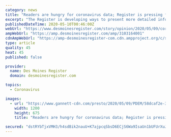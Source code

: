 ```yaml
---
category: news
title: "Readers are hungry for coronavirus data; Register is pressing for its release, devising new ways to present it"
excerpt: "The Register is developing ways to present more detailed information about COVID-19 in Iowa, including new charts showing case growth in each county."
publishedDateTime: 2020-05-10T00:46:00Z
webUrl: "https://www.desmoinesregister.com/story/opinion/2020/05/09/coronavirus-iowa-des-moines-register-pressing-more-information/3103164001/"
ampWebUrl: "https://amp.desmoinesregister.com/amp/3103164001"
cdnAmpWebUrl: "https://amp-desmoinesregister-com.cdn.ampproject.org/c/s/amp.desmoinesregister.com/amp/3103164001"
type: article
quality: 45
heat: 45
published: false

provider:
  name: Des Moines Register
  domain: desmoinesregister.com

topics:
  - Coronavirus

images:
  - url: "https://www.gannett-cdn.com/presto/2020/05/09/PDEM/58dcaf2e-3767-470f-9e48-3465d483ac0c-Cases_Map.JPG?auto=webp&crop=1013,570,x0,y32&format=pjpg&width=1200"
    width: 1200
    height: 675
    title: "Readers are hungry for coronavirus data; Register is pressing for its release, devising new ways to present it"

secured: "dstRYbTjxVMH3/h4sdBik2nauU+K7ajpcqSbsD6ECjS6Wa9IsaUn1bUFUrXuJqY8l8+UeDoWeFIZAin2fBM2glUiDYFXR8BGDMt8iPjoAN/Lef5+AjVaNmLouE4wdhDG80xWPTXIJJVK0Gi99RC5oDkalRWFsPKcncnciY4grP3JzwG5ZMdpxOwRtLldkTVWrTz0CMxDhK0cWJW+uJsdaIcHRTWQgcrQsARAwNrjYLhUFdd8uM6UKSI5GiPv9P153KNEHafggeH5zSOSK56M4p+eQ+pB15a7jqUu58NYOiMxRCgftanw+8DSmETTy1n3;afGf+4w9zS1hHyiv0rJZCA=="
---
```


